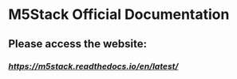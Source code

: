 # M5Stack Official Documentation

## Please access the website:  
### *https://m5stack.readthedocs.io/en/latest/*

